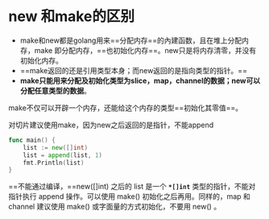 # new 和make的区别

- make和new都是golang用来==分配内存==的內建函数，且在堆上分配内存，make 即分配内存，==也初始化内存==。new只是将内存清零，并没有初始化内存。
- ==make返回的还是引用类型本身；而new返回的是指向类型的指针。==
- **make只能用来分配及初始化类型为slice，map，channel的数据；new可以分配任意类型的数据**。



make不仅可以开辟一个内存，还能给这个内存的类型==初始化其零值==。



对切片建议使用make，因为new之后返回的是指针，不能append

```go
func main() {
    list := new([]int)
    list = append(list, 1)
    fmt.Println(list)
}
```

==不能通过编译，==new([]int) 之后的 list 是一个 **`*[]int`** 类型的指针，不能对指针执行 append 操作。可以使用 make() 初始化之后再用。同样的，map 和 channel 建议使用 make() 或字面量的方式初始化，不要用 new() 。

